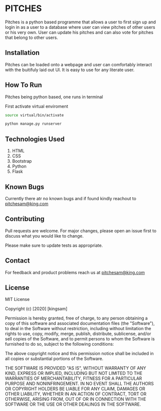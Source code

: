 # PITCHES

Pitches is a python based programme that allows a user to first sign up and login in as a user to a database where user can view pitches of other users or his very own. User can update his pitches and can also vote for pitches that belong to other users. 


## Installation

Pitches can be loaded onto a webpage and user can comfortably interact with the buitifuly laid out UI. It is easy to use for any literate user.


## How To Run

Pitches being python based, one runs in terminal 

First activate virtual enviroment 
```bash
source virtual/bin/activate
```
```bash
python manage.py runserver
```

## Technologies Used

1. HTML
2. CSS
3. Bootstrap
4. Python
5. Flask


## Known Bugs

Currently there atr no known bugs and if found kindly reachout to pitchesam@king.com

## Contributing

Pull requests are welcome. For major changes, please open an issue first to discuss what you would like to change.

Please make sure to update tests as appropriate.


## Contact

For feedback and product problems reach us at pitchesam@king.com

## License

MIT License

Copyright (c) [2020] [kingsam]

Permission is hereby granted, free of charge, to any person obtaining a copy
of this software and associated documentation files (the "Software"), to deal
in the Software without restriction, including without limitation the rights
to use, copy, modify, merge, publish, distribute, sublicense, and/or sell
copies of the Software, and to permit persons to whom the Software is
furnished to do so, subject to the following conditions:

The above copyright notice and this permission notice shall be included in all
copies or substantial portions of the Software.

THE SOFTWARE IS PROVIDED "AS IS", WITHOUT WARRANTY OF ANY KIND, EXPRESS OR
IMPLIED, INCLUDING BUT NOT LIMITED TO THE WARRANTIES OF MERCHANTABILITY,
FITNESS FOR A PARTICULAR PURPOSE AND NONINFRINGEMENT. IN NO EVENT SHALL THE
AUTHORS OR COPYRIGHT HOLDERS BE LIABLE FOR ANY CLAIM, DAMAGES OR OTHER
LIABILITY, WHETHER IN AN ACTION OF CONTRACT, TORT OR OTHERWISE, ARISING FROM,
OUT OF OR IN CONNECTION WITH THE SOFTWARE OR THE USE OR OTHER DEALINGS IN THE
SOFTWARE.